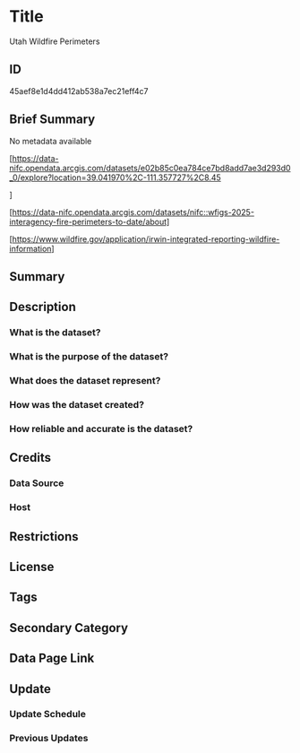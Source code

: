 # Title

Utah Wildfire Perimeters

## ID

45aef8e1d4dd412ab538a7ec21eff4c7

## Brief Summary

No metadata available

[https://data-nifc.opendata.arcgis.com/datasets/e02b85c0ea784ce7bd8add7ae3d293d0_0/explore?location=39.041970%2C-111.357727%2C8.45

]

[https://data-nifc.opendata.arcgis.com/datasets/nifc::wfigs-2025-interagency-fire-perimeters-to-date/about]


[https://www.wildfire.gov/application/irwin-integrated-reporting-wildfire-information]

## Summary

## Description

### What is the dataset?

### What is the purpose of the dataset?

### What does the dataset represent?

### How was the dataset created?

### How reliable and accurate is the dataset?

## Credits

### Data Source

### Host

## Restrictions

## License

## Tags

## Secondary Category

## Data Page Link

## Update

### Update Schedule

### Previous Updates
